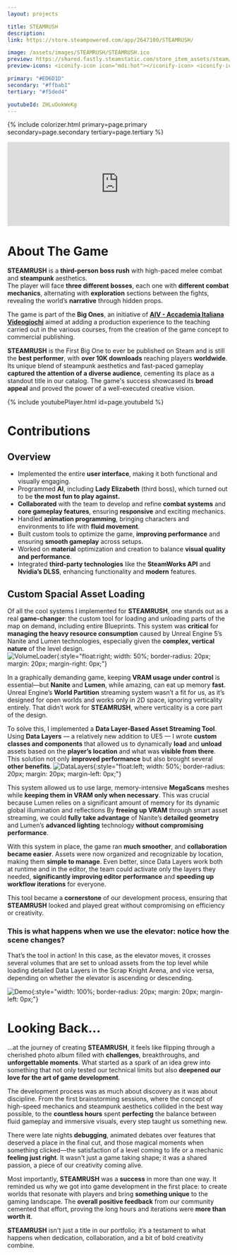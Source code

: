```yaml
---
layout: projects

title: STEAMRUSH
description: 
link: https://store.steampowered.com/app/2647100/STEAMRUSH/

image: /assets/images/STEAMRUSH/STEAMRUSH.ico
preview: https://shared.fastly.steamstatic.com/store_item_assets/steam/apps/2647100/header.jpg?t=1708539139
preview-icons: <iconify-icon icon="mdi:hot"></iconify-icon> <iconify-icon icon="bi:steam"></iconify-icon> <iconify-icon icon="file-icons:unrealscript"></iconify-icon> <iconify-icon icon="devicon-plain:cplusplus"></iconify-icon>

primary: "#ED6D1D"
secondary: "#ffbab1"
tertiary: "#f5ded4"

youtubeId: ZHLuOokWeKg
---
```

<script src="https://www.steamwidgets.net/api/resource/query?type=js&module=STEAM_WIDGETS_MODULE&version=v1"></script>
{% include colorizer.html primary=page.primary secondary=page.secondary tertiary=page.tertiary %}

<iframe src="https://store.steampowered.com/widget/2647100/" frameborder="0" width="100%" height="190"></iframe>

# About The Game

**STEAMRUSH** is a **third-person boss rush** with high-paced
melee combat and **steampunk** aesthetics.  
The player will face **three different bosses**,
each one with **different combat mechanics**,
alternating with **exploration** sections
between the fights, revealing the world’s
**narrative** through hidden props.

The game is part of the **Big Ones**, an initiative of
 <a href="https://www.aiv01.it/" target="_blank">**AIV - Accademia Italiana Videogiochi**</a>
aimed at adding a production experience to the teaching carried out in the various courses,
 from the creation of the game concept to commercial publishing.

**STEAMRUSH** is the First Big One to ever be published on Steam and is still the **best performer**,
with **over 10K downloads** reaching players **worldwide**. Its unique blend of steampunk aesthetics
and fast-paced gameplay **captured the attention of a diverse audience**, cementing its place as
a standout title in our catalog. The game's success showcased its **broad appeal** and proved
the power of a well-executed creative vision.

{% include youtubePlayer.html id=page.youtubeId %}

# Contributions

## Overview

- Implemented the entire **user interface**, making it both functional and visually engaging.
- Programmed **AI**, including **Lady Elizabeth** (third boss), which turned out to be **the most fun to play against.**
- **Collaborated** with the team to develop and refine **combat systems** and **core gameplay features**, ensuring **responsive** and exciting mechanics.
- Handled **animation programming**, bringing characters and environments to life with **fluid movement**.
- Built custom tools to optimize the game, **improving performance** and ensuring **smooth gameplay** across setups.
- Worked on **material** optimization and creation to balance **visual quality and performance**.
- Integrated **third-party technologies** like the **SteamWorks API** and **Nvidia’s DLSS**, enhancing functionality and **modern** features.

## Custom Spacial Asset Loading

Of all the cool systems I implemented for **STEAMRUSH**, one stands out as a real **game-changer**:
the custom tool for loading and unloading parts of the map on demand, including entire Blueprints.
This system was **critical** for **managing the heavy resource consumption** caused by Unreal Engine 5’s
Nanite and Lumen technologies, especially given the **complex, vertical nature** of the level design.  
![VolumeLoader](/assets/images/STEAMRUSH/StreamVolume.png){:style="float:right; width: 50%; border-radius: 20px; margin: 20px; margin-right: 0px;"}  

In a graphically demanding game, keeping **VRAM usage under control** is essential—but **Nanite** and **Lumen**,
while amazing, can eat up memory **fast**. Unreal Engine’s **World Partition** streaming system wasn’t a fit for us,
as it’s designed for open worlds and works only in 2D space, ignoring verticality entirely.
That didn’t work for **STEAMRUSH**, where verticality is a core part of the design.  

To solve this, I implemented a **Data Layer-Based Asset Streaming Tool**.
Using **Data Layers** — a relatively new addition to UE5 — I wrote **custom classes and components** that allowed us
to dynamically **load** and **unload** assets based on the **player’s location** and what was **visible from there**.  
This solution not only **improved performance** but also brought several **other benefits**.
![DataLayers](/assets/images/STEAMRUSH/DataLayers.png){:style="float:left; width: 50%; border-radius: 20px; margin: 20px; margin-left: 0px;"}

This system allowed us to use large, memory-intensive **MegaScans** meshes while **keeping them in VRAM only when necessary**.
This was crucial because Lumen relies on a significant amount of memory for its dynamic global illumination and reflections
By **freeing up VRAM** through smart asset streaming, we could **fully take advantage** of Nanite’s
**detailed geometry** and Lumen’s **advanced lighting** technology **without compromising performance**.

With this system in place, the game ran **much smoother**, and **collaboration became easier**.
Assets were now organized and recognizable by location, making them **simple to manage**.
Even better, since Data Layers work both at runtime and in the editor, the team could activate
only the layers they needed, **significantly improving editor performance** and **speeding up workflow
iterations** for everyone.

This tool became a **cornerstone** of our development process, ensuring that **STEAMRUSH**
looked and played great without compromising on efficiency or creativity.  

### This is what happens when we use the elevator: notice how the scene changes?  

That’s the tool in action! In this case, as the elevator moves, it crosses several volumes that are set to unload assets from the top level while loading detailed Data Layers in the Scrap Knight Arena, and vice versa, depending on whether the elevator is ascending or descending.

![Demo](/assets/images/STEAMRUSH/DataLayerUnloadDemo.gif){:style="width: 100%; border-radius: 20px; margin: 20px; margin-left: 0px;"}

# Looking Back...

...at the journey of creating **STEAMRUSH**, it feels like flipping through a
cherished photo album filled with **challenges**, breakthroughs, and **unforgettable moments**.
What started as a spark of an idea grew into something that not only tested our technical
limits but also **deepened our love for the art of game development**.

The development process was as much about discovery as it was about discipline.
From the first brainstorming sessions, where the concept of high-speed mechanics and
steampunk aesthetics collided in the best way possible, to the **countless hours** spent
**perfecting** the balance between fluid gameplay and immersive visuals,
every step taught us something new.

There were late nights **debugging**, animated debates over features that deserved a place in the final cut,
and those magical moments when something clicked—the satisfaction of a level
coming to life or a mechanic **feeling just right**.
It wasn't just a game taking shape; it was a shared passion, a piece of our creativity coming alive.

Most importantly, **STEAMRUSH** was a **success** in more than one way.
It reminded us why we got into game development in the first place:
to create worlds that resonate with players and bring **something unique** to the gaming landscape.
The **overall positive feedback** from our community cemented that effort,
proving the long hours and iterations were **more than worth it**.

**STEAMRUSH** isn't just a title in our portfolio;
it’s a testament to what happens when dedication, collaboration, and a bit of bold creativity combine.
